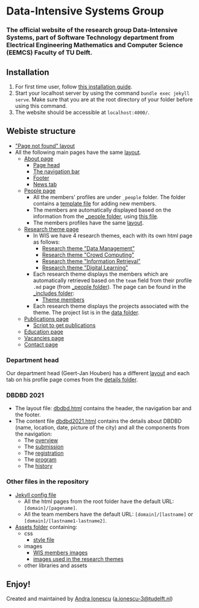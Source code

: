 # Data-Intensive Systems Group
### The official website of the research group __Data-Intensive Systems__, part of Software Technology department from Electrical Engineering Mathematics and Computer Science (EEMCS) Faculty of TU Delft.

## Installation
1. For first time user, follow [this installation guide](https://jekyllrb.com/docs/installation/).
3. Start your localhost server by using the command `bundle exec jekyll serve`. Make sure that you are at the root directory of your folder before using this command.
4. The website should be accessible at `localhost:4000/`.

## Webiste structure

* ["Page not found" layout](404.html)
* All the following main pages have the same [layout](_layouts/default_style.html).
  * [About page](index.html)
    * [Page head](_includes/head.html)
    * [The navigation bar](_includes/header.html)
    * [Footer](_includes/footer.html)
    * [News tab](_includes/news.html)
  * [People page](people.html)
      - All the members' profiles are under `_people` folder. The folder contains a [template file](_people/template.md) for adding new members.
      - The members are automatically displayed based on the information from the [_people folder](_people), using [this file](_includes/filter-people.html).
      - The members profiles have the same [layout](_layouts/person.html).
  * [Research theme page](research-themes.html)
    * In WIS we have 4 research themes, each with its own html page as follows:
      - [Research theme "Data Management"](data-management.html)
      - [Research theme "Crowd Computing"](crowd-computing.html)
      - [Research theme "Information Retrieval"](information-retrieval.html)
      - [Research theme "Digital Learning"](digital-learning.html)
    - Each research theme displays the members which are automatically retrieved based on the `team` field from their profile `.md` page (from [_people folder](_people)). The page can be found in the [_includes folder](_includes):
      - [Theme members](_includes/theme-members.html)
    - Each research theme displays the projects associated with the theme. The project list is in the [data folder](_data). 
  - [Publications page](publications.html)
    - [Script to get publications](_includes/get_publications.html)
  - [Education page](education.html)
  - [Vacancies page](vacancies.html)
  - [Contact page](contact.html)

### Department head 
Our department head (Geert-Jan Houben) has a different [layout](_layouts/content.html) and each tab on his profile page comes from the [details folder](_details). 

### DBDBD 2021 
- The layout file: [dbdbd.html](_layouts/dbdbd.html) contains the header, the navigation bar and the footer. 
- The content file [dbdbd2021.html](dbdbd2021.html) contains the details about DBDBD (name, location, date, picture of the city) and all the components from the navigation:
  - The [overview](_includes/dbdbd/overview.html)
  - The [submission](_includes/dbdbd/submission.html)
  - The [registration](_includes/dbdbd/registration.html)
  - The [program](_includes/dbdbd/program.html)
  - The [history](_includes/dbdbd/history.html)
  
### Other files in the repository

- [Jekyll config file](_config.yml)
  - All the html pages from the root folder have the default URL: 
  `[domain]/[pagename]`.
  - All the team members have the default URL:
  `[domain]/[lastname]` or `[domain]/[lastname1-lastname2]`.
- [Assets folder](assets) containing:
  - css 
    - [style file](assets/css/style.css)
  - images 
    - [WIS members images](assets/img/people)
    - [images used in the research themes](assets/img/theme)
  - other libraries and assets 


## Enjoy!

Created and maintained by [Andra Ionescu](https://andraionescu.github.io/) (a.ionescu-3@tudelft.nl) 
